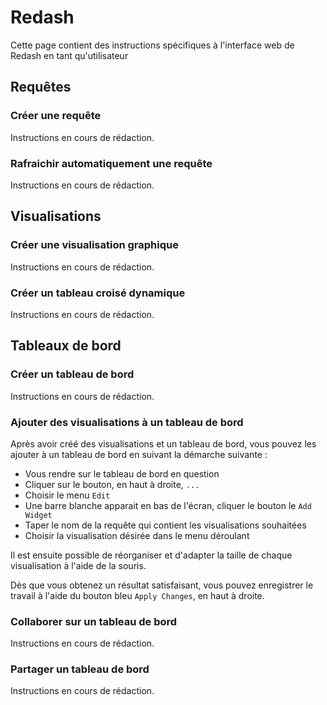 # Redash

Cette page contient des instructions spécifiques à l'interface web de Redash en tant qu'utilisateur

## Requêtes
### Créer une requête
Instructions en cours de rédaction.

### Rafraichir automatiquement une requête
Instructions en cours de rédaction.


## Visualisations
### Créer une visualisation graphique
Instructions en cours de rédaction.

### Créer un tableau croisé dynamique
Instructions en cours de rédaction.


## Tableaux de bord
### Créer un tableau de bord
Instructions en cours de rédaction.

### Ajouter des visualisations à un tableau de bord
Après avoir créé des visualisations et un tableau de bord, vous pouvez les ajouter à un tableau de bord en suivant la démarche suivante :

- Vous rendre sur le tableau de bord en question
- Cliquer sur le bouton, en haut à droite, `...`
- Choisir le menu `Edit`
- Une barre blanche apparait en bas de l'écran, cliquer le bouton le `Add Widget`
- Taper le nom de la requête qui contient les visualisations souhaitées
- Choisir la visualisation désirée dans le menu déroulant

Il est ensuite possible de réorganiser et d'adapter la taille de chaque visualisation à l'aide de la souris.

Dès que vous obtenez un résultat satisfaisant, vous pouvez enregistrer le travail à l'aide du bouton bleu `Apply Changes`, en haut à droite.

### Collaborer sur un tableau de bord
Instructions en cours de rédaction.

### Partager un tableau de bord
Instructions en cours de rédaction.

